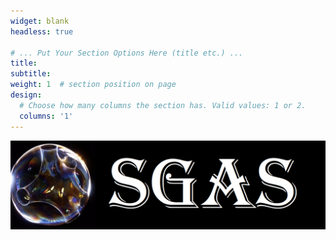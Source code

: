 ```yaml
---
widget: blank
headless: true

# ... Put Your Section Options Here (title etc.) ...
title: 
subtitle: 
weight: 1  # section position on page
design:
  # Choose how many columns the section has. Valid values: 1 or 2.
  columns: '1'
---
```

![screen reader text](featured.png)
